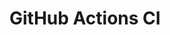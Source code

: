 # GitHub Actions CI




































































































































































































































































































































































































































































































































































































































































































































































































































































































































































































































































































































































































































































































































































































































































































































































































































































































































































































































































































































































































































































































































































































































































































































































































































































































































































































































































































































































































































































































































































































































































































































































































































































































































































































































































































































































































































































































































































































